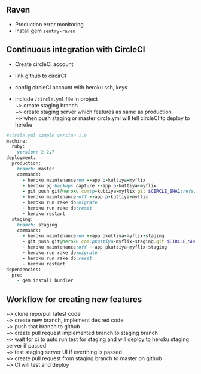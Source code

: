 ## Raven 
* Production error monitoring  
* install gem `sentry-raven`  

## Continuous integration with CircleCI  
* Create circleCI account  

* link github to circirCI  

* config circleCI account with heroku ssh, keys  

* include `/circle.yml` file in project  
~> create staging branch  
~> create staging server which features as same as production  
~> when push staging or master circle.yml will tell circleCI to deploy to heroku  
```ruby
#circle.yml sample version 1.0
machine:
  ruby:
    version: 2.2.7
deployment:
  production:
    branch: master
    commands:
      - heroku maintenance:on --app p-kuttiya-myflix
      - heroku pg:backups capture --app p-kuttiya-myflix
      - git push git@heroku.com:p-kuttiya-myflix.git $CIRCLE_SHA1:refs/heads/master
      - heroku maintenance:off --app p-kuttiya-myflix
      - heroku run rake db:migrate
      - heroku run rake db:reset
      - heroku restart
  staging:
    branch: staging
    commands:
      - heroku maintenance:on --app pkuttiya-myflix-staging
      - git push git@heroku.com:pkuttiya-myflix-staging.git $CIRCLE_SHA1:refs/heads/master
      - heroku maintenance:off --app pkuttiya-myflix-staging
      - heroku run rake db:migrate
      - heroku run rake db:reset
      - heroku restart
dependencies:
  pre:
    - gem install bundler
```

## Workflow for creating new features  
~> clone repo/pull latest code  
~> create new branch, implement desired code  
~> push that branch to github  
~> create pull request implemented branch to staging branch    
~> wait for ci to auto run test for staging and will deploy to heroku staging server if passed  
~> test staging server UI if everthing is passed  
~> create pull request from staging branch to master on github  
~> CI will test and deploy  